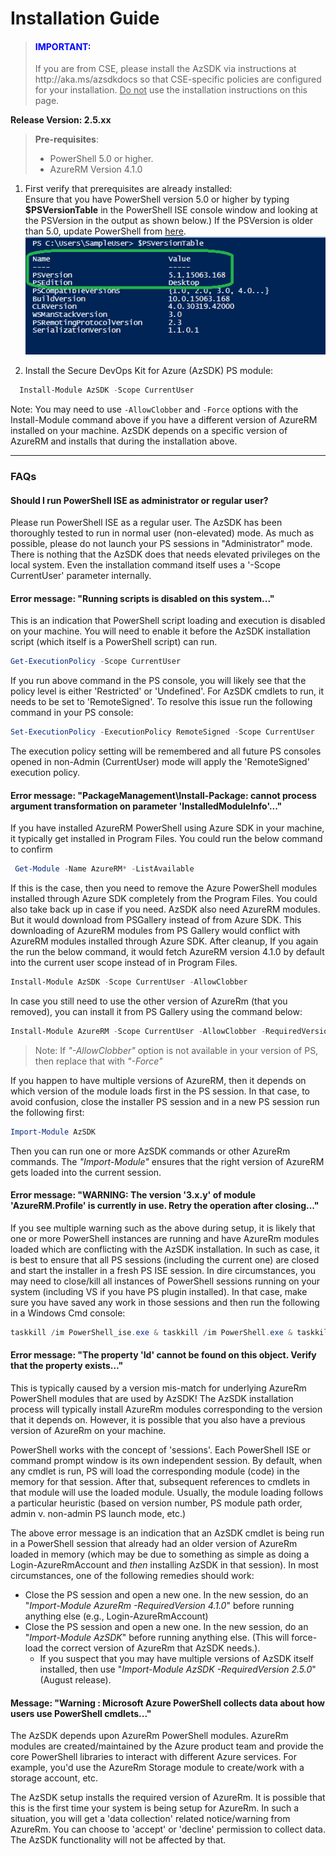 # Installation Guide
> <h4><font color="blue">IMPORTANT:</font></h4> If you are from CSE, please install the AzSDK via instructions at http://aka.ms/azsdkdocs so that CSE-specific policies are configured for your installation. <u>Do not</u> use the installation instructions on this page.


**Release Version: 2.5.xx**  
>**Pre-requisites**:
> - PowerShell 5.0 or higher. 
> - AzureRM Version 4.1.0
	
1. First verify that prerequisites are already installed:  
    Ensure that you have PowerShell version 5.0 or higher by typing **$PSVersionTable** in the PowerShell ISE console window and looking at the PSVersion in the output as shown below.) 
 If the PSVersion is older than 5.0, update PowerShell from [here](https://www.microsoft.com/en-us/download/details.aspx?id=54616).  
   ![PowerShell Version](../Images/00_PS_Version.png)   

2. Install the Secure DevOps Kit for Azure (AzSDK) PS module:  
	  
```PowerShell
  Install-Module AzSDK -Scope CurrentUser
```

Note: You may need to use `-AllowClobber` and `-Force` options with the Install-Module command 
above if you have a different version of AzureRM installed on your machine. 
AzSDK depends on a specific version of AzureRM and installs that during the installation above.  

------------------------------------------------
### FAQs
#### Should I run PowerShell ISE as administrator or regular user?
Please run PowerShell ISE as a regular user. The AzSDK has been thoroughly tested to run in normal user (non-elevated) mode. As much as possible, please do not launch your PS sessions in "Administrator" mode. There is nothing that the AzSDK does that needs elevated privileges on the local system. Even the installation command itself uses a '-Scope CurrentUser' parameter internally.  

#### Error message: "Running scripts is disabled on this system..."
This is an indication that PowerShell script loading and execution is disabled on your machine. You will need to enable it before the AzSDK installation script (which itself is a PowerShell script) can run. 
```PowerShell
Get-ExecutionPolicy -Scope CurrentUser
```
If you run above command in the PS console, you will likely see that the policy level is either 'Restricted' or 'Undefined'. For AzSDK cmdlets to run, it needs to be set to 'RemoteSigned'.
To resolve this issue run the following command in your PS console:
```PowerShell
Set-ExecutionPolicy -ExecutionPolicy RemoteSigned -Scope CurrentUser
```
The execution policy setting will be remembered and all future PS consoles opened in non-Admin (CurrentUser) mode will apply the 'RemoteSigned' execution policy.

#### Error message: "PackageManagement\Install-Package: cannot process argument transformation on parameter 'InstalledModuleInfo'..."
If you have installed AzureRM PowerShell using Azure SDK in your machine, it typically get installed in Program Files. You could run the below command to confirm
```PowerShell
 Get-Module -Name AzureRM* -ListAvailable 
```
If this is the case, then you need to remove the Azure PowerShell modules installed through Azure SDK completely from the Program Files. You could also take back up in case if you need. 
AzSDK also need AzureRM modules. But it would download from PSGallery instead of from Azure SDK. This downloading of AzureRM modules from PS Gallery would conflict with AzureRM modules installed through Azure SDK. 
After cleanup, If you again the run the below command, it would fetch AzureRM version 4.1.0 by default into the current user scope instead of in Program Files. 
```PowerShell
Install-Module AzSDK -Scope CurrentUser -AllowClobber 
```
In case you still need to use the other version of AzureRm (that you removed), you can install it from PS Gallery using the command below: 
```PowerShell
Install-Module AzureRM -Scope CurrentUser -AllowClobber -RequiredVersion <versionNumber e.g. “3.8.0” >
```
> Note: If *"-AllowClobber"* option is not available in your version of PS, then replace that with *"-Force"*

If you happen to have multiple versions of AzureRM, then it depends on which version of the module loads first in the PS session. In that case, to avoid confusion, close the installer PS session and in a new PS session run the following first:
```PowerShell
Import-Module AzSDK
```
Then you can run one or more AzSDK commands or other AzureRm commands. The *"Import-Module"* ensures that the right version of AzureRM gets loaded into the current session.

#### Error message: "WARNING: The version '3.x.y' of module 'AzureRM.Profile' is currently in use. Retry the operation after closing..."
If you see multiple warning such as the above during setup, it is likely that one or more PowerShell instances are running and have AzureRm modules loaded which are conflicting with the AzSDK installation. In such as case, it is best to ensure that all PS sessions (including the current one) are closed and start the installer in a fresh PS ISE session.
In dire circumstances, you may need to close/kill all instances of PowerShell sessions running on your system (including VS if you have PS plugin installed). In that case, make sure you have saved any work in those sessions and then run the following in a Windows Cmd console:
```PowerShell
taskkill /im PowerShell_ise.exe & taskkill /im PowerShell.exe & taskkill /im PowerShellToolsProcessHost.exe
```  
#### Error message: "The property 'Id' cannot be found on this object. Verify that the property exists..."
This is typically caused by a version mis-match for underlying AzureRm PowerShell modules that are used by AzSDK! The AzSDK installation process will typically install AzureRm modules corresponding to the version that it depends on. However, it is possible that you also have a previous version of AzureRm on your machine.  

PowerShell works with the concept of 'sessions'. Each PowerShell ISE or command prompt window is its own independent session. By default, when any cmdlet is run, PS will load the corresponding module (code) in the memory for that session. After that, subsequent references to cmdlets in that module will use the loaded module. Usually, the module loading follows a particular heuristic (based on version number, PS module path order, admin v. non-admin PS launch mode, etc.)  

The above error message is an indication that an AzSDK cmdlet is being run in a PowerShell session that already had an older version of AzureRm loaded in memory (which may be due to something as simple as doing a Login-AzureRmAccount and *then* installing AzSDK in that session). In most circumstances, one of the following remedies should work:
- Close the PS session and open a new one. In the new session, do an "*Import-Module AzureRm -RequiredVersion 4.1.0*" before running anything else (e.g., Login-AzureRmAccount)
- Close the PS session and open a new one. In the new session, do an "*Import-Module AzSDK*" before running anything else. (This will force-load the correct version of AzureRm that AzSDK needs.). 
  - If you suspect that you may have multiple versions of AzSDK itself installed, then use "*Import-Module AzSDK -RequiredVersion 2.5.0*" (August release).  

#### Message: "Warning : Microsoft Azure PowerShell collects data about how users use PowerShell cmdlets..."
The AzSDK depends upon AzureRm PowerShell modules. AzureRm modules are created/maintained by the Azure product team and provide the core PowerShell libraries to interact with different Azure services. For example, you'd use the AzureRm Storage module to create/work with a storage account, etc.  

The AzSDK setup installs the required version of AzureRm. It is possible that this is the first time your system is being setup for AzureRm. In such a situation, you will get a 'data collection' related notice/warning from AzureRm. You can choose to 'accept' or 'decline' permission to collect data. The AzSDK functionality will not be affected by that.  

